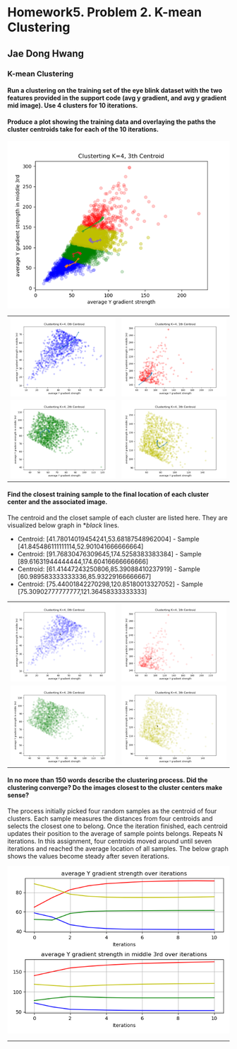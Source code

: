 # Homework5. Problem 2. K-mean Clustering

## Jae Dong Hwang

### K-mean Clustering

#### Run a clustering on the training set of the eye blink dataset with the two features provided in the support code (avg y gradient, and avg y gradient mid image). Use 4 clusters for 10 iterations.

#### Produce a plot showing the training data and overlaying the paths the cluster centroids take for each of the 10 iterations.

![k4_iteration10](prob2_plot_data_and_centroid_paths_k4_iteration10.png)

| | |
|-|-|
| ![centroid0(K=4)](prob2_plot_data_and_centroid_paths_centroid0(K=4).png)| ![centroid1(K=4)](prob2_plot_data_and_centroid_paths_centroid1(K=4).png)| 
|![centroid2(K=4)](prob2_plot_data_and_centroid_paths_centroid2(K=4).png)| ![centroid3(K=4)](prob2_plot_data_and_centroid_paths_centroid3(K=4).png)|

#### Find the closest training sample to the final location of each cluster center and the associated image.

The centroid and the closet sample of each cluster are listed here. They are visualized below graph in **black* lines.
* Centroid: [41.78014019454241,53.68187548962004] - Sample [41.845486111111114,52.901041666666664]
* Centroid: [91.76830476309645,174.5258383383384] - Sample [89.61631944444444,174.60416666666666]
* Centroid: [61.41447243250806,85.39088410237919] - Sample [60.989583333333336,85.93229166666667]
* Centroid: [75.44001842270298,120.85180013327052] - Sample [75.30902777777777,121.36458333333333]

| | |
|-|-|
|![centroid0](prob2_closest_sample_and_centroid0(K=4).png)|![centroid1](prob2_closest_sample_and_centroid1(K=4).png)|
|![centroid2](prob2_closest_sample_and_centroid2(K=4).png)|![centroid3](prob2_closest_sample_and_centroid3(K=4).png)|


#### In no more than 150 words describe the clustering process. Did the clustering converge? Do the images closest to the cluster centers make sense?

The process initially picked four random samples as the centroid of four clusters. Each sample measures the distances from four centroids and selects the closest one to belong. Once the iteration finished, each centroid updates their position to the average of sample points belongs. Repeats N iterations. In this assignment, four centroids moved around until seven iterations and reached the average location of all samples. The below graph shows the values become steady after seven iterations.

![prob2_centroid_movements_k4_iteration10](prob2_centroid_movements_k4_iteration10.png)

***
